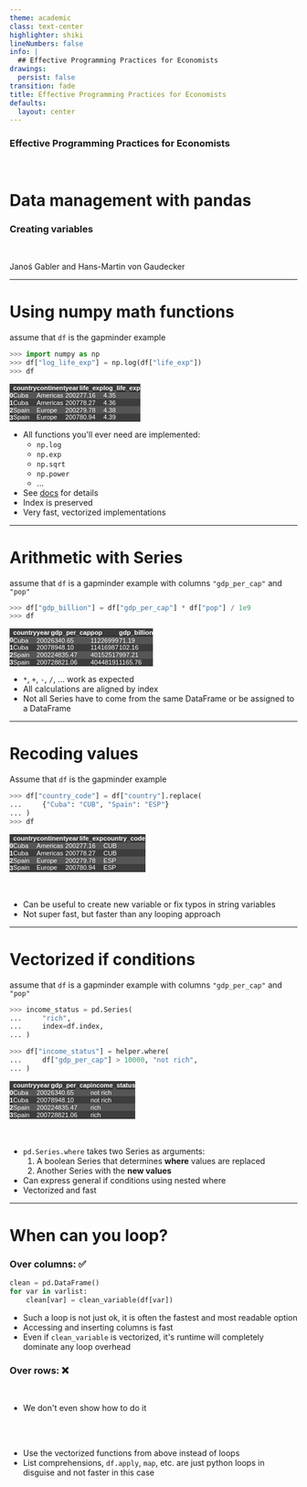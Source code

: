 ```yaml
---
theme: academic
class: text-center
highlighter: shiki
lineNumbers: false
info: |
  ## Effective Programming Practices for Economists
drawings:
  persist: false
transition: fade
title: Effective Programming Practices for Economists
defaults:
  layout: center
---
```


### Effective Programming Practices for Economists

<br>

# Data management with pandas

### Creating variables

<br>


Janoś Gabler and Hans-Martin von Gaudecker

---

# Using numpy math functions


<div class="flex gap-12">
<div>

assume that `df` is the gapminder example

```python
>>> import numpy as np
>>> df["log_life_exp"] = np.log(df["life_exp"])
>>> df
```

<style type="text/css">
#T_06533   {
  margin: 0;
  font-family: "Helvetica", "Helvetica", sans-serif;
  border-collapse: collapse;
  border: none;
  font-size: 80%;
  color: #fff;
}
#T_06533 thead {
  background-color: #3d3d3d;
}
#T_06533 tbody tr:nth-child(even) {
  background-color: #3d3d3d;
}
#T_06533 tbody tr:nth-child(odd) {
  background-color: #565656;
}
#T_06533 td {
  padding: 0em;
}
#T_06533 th {
  font-weight: bold;
  text-align: left;
  padding: 0em;
}
#T_06533 caption {
  caption-side: bottom;
}
</style>
<table id="T_06533">
  <thead>
    <tr>
      <th class="blank level0" >&nbsp;</th>
      <th id="T_06533_level0_col0" class="col_heading level0 col0" >country</th>
      <th id="T_06533_level0_col1" class="col_heading level0 col1" >continent</th>
      <th id="T_06533_level0_col2" class="col_heading level0 col2" >year</th>
      <th id="T_06533_level0_col3" class="col_heading level0 col3" >life_exp</th>
      <th id="T_06533_level0_col4" class="col_heading level0 col4" >log_life_exp</th>
    </tr>
  </thead>
  <tbody>
    <tr>
      <th id="T_06533_level0_row0" class="row_heading level0 row0" >0</th>
      <td id="T_06533_row0_col0" class="data row0 col0" >Cuba</td>
      <td id="T_06533_row0_col1" class="data row0 col1" >Americas</td>
      <td id="T_06533_row0_col2" class="data row0 col2" >2002</td>
      <td id="T_06533_row0_col3" class="data row0 col3" >77.16</td>
      <td id="T_06533_row0_col4" class="data row0 col4" >4.35</td>
    </tr>
    <tr>
      <th id="T_06533_level0_row1" class="row_heading level0 row1" >1</th>
      <td id="T_06533_row1_col0" class="data row1 col0" >Cuba</td>
      <td id="T_06533_row1_col1" class="data row1 col1" >Americas</td>
      <td id="T_06533_row1_col2" class="data row1 col2" >2007</td>
      <td id="T_06533_row1_col3" class="data row1 col3" >78.27</td>
      <td id="T_06533_row1_col4" class="data row1 col4" >4.36</td>
    </tr>
    <tr>
      <th id="T_06533_level0_row2" class="row_heading level0 row2" >2</th>
      <td id="T_06533_row2_col0" class="data row2 col0" >Spain</td>
      <td id="T_06533_row2_col1" class="data row2 col1" >Europe</td>
      <td id="T_06533_row2_col2" class="data row2 col2" >2002</td>
      <td id="T_06533_row2_col3" class="data row2 col3" >79.78</td>
      <td id="T_06533_row2_col4" class="data row2 col4" >4.38</td>
    </tr>
    <tr>
      <th id="T_06533_level0_row3" class="row_heading level0 row3" >3</th>
      <td id="T_06533_row3_col0" class="data row3 col0" >Spain</td>
      <td id="T_06533_row3_col1" class="data row3 col1" >Europe</td>
      <td id="T_06533_row3_col2" class="data row3 col2" >2007</td>
      <td id="T_06533_row3_col3" class="data row3 col3" >80.94</td>
      <td id="T_06533_row3_col4" class="data row3 col4" >4.39</td>
    </tr>
  </tbody>
</table>



</div>
<div>

- All functions you'll ever need are implemented:
  - `np.log`
  - `np.exp`
  - `np.sqrt`
  - `np.power`
  - ...
- See [docs](https://numpy.org/doc/stable/reference/routines.math.html) for details
- Index is preserved
- Very fast, vectorized implementations


</div>
</div>

---

# Arithmetic with Series


<div class="flex gap-12">
<div>

assume that `df` is a gapminder example
with columns `"gdp_per_cap"` and `"pop"`

```python
>>> df["gdp_billion"] = df["gdp_per_cap"] * df["pop"] / 1e9
>>> df
```

<style type="text/css">
#T_7413b   {
  margin: 0;
  font-family: "Helvetica", "Helvetica", sans-serif;
  border-collapse: collapse;
  border: none;
  font-size: 80%;
  color: #fff;
}
#T_7413b thead {
  background-color: #3d3d3d;
}
#T_7413b tbody tr:nth-child(even) {
  background-color: #3d3d3d;
}
#T_7413b tbody tr:nth-child(odd) {
  background-color: #565656;
}
#T_7413b td {
  padding: 0em;
}
#T_7413b th {
  font-weight: bold;
  text-align: left;
  padding: 0em;
}
#T_7413b caption {
  caption-side: bottom;
}
</style>
<table id="T_7413b">
  <thead>
    <tr>
      <th class="blank level0" >&nbsp;</th>
      <th id="T_7413b_level0_col0" class="col_heading level0 col0" >country</th>
      <th id="T_7413b_level0_col1" class="col_heading level0 col1" >year</th>
      <th id="T_7413b_level0_col2" class="col_heading level0 col2" >gdp_per_cap</th>
      <th id="T_7413b_level0_col3" class="col_heading level0 col3" >pop</th>
      <th id="T_7413b_level0_col4" class="col_heading level0 col4" >gdp_billion</th>
    </tr>
  </thead>
  <tbody>
    <tr>
      <th id="T_7413b_level0_row0" class="row_heading level0 row0" >0</th>
      <td id="T_7413b_row0_col0" class="data row0 col0" >Cuba</td>
      <td id="T_7413b_row0_col1" class="data row0 col1" >2002</td>
      <td id="T_7413b_row0_col2" class="data row0 col2" >6340.65</td>
      <td id="T_7413b_row0_col3" class="data row0 col3" >11226999</td>
      <td id="T_7413b_row0_col4" class="data row0 col4" >71.19</td>
    </tr>
    <tr>
      <th id="T_7413b_level0_row1" class="row_heading level0 row1" >1</th>
      <td id="T_7413b_row1_col0" class="data row1 col0" >Cuba</td>
      <td id="T_7413b_row1_col1" class="data row1 col1" >2007</td>
      <td id="T_7413b_row1_col2" class="data row1 col2" >8948.10</td>
      <td id="T_7413b_row1_col3" class="data row1 col3" >11416987</td>
      <td id="T_7413b_row1_col4" class="data row1 col4" >102.16</td>
    </tr>
    <tr>
      <th id="T_7413b_level0_row2" class="row_heading level0 row2" >2</th>
      <td id="T_7413b_row2_col0" class="data row2 col0" >Spain</td>
      <td id="T_7413b_row2_col1" class="data row2 col1" >2002</td>
      <td id="T_7413b_row2_col2" class="data row2 col2" >24835.47</td>
      <td id="T_7413b_row2_col3" class="data row2 col3" >40152517</td>
      <td id="T_7413b_row2_col4" class="data row2 col4" >997.21</td>
    </tr>
    <tr>
      <th id="T_7413b_level0_row3" class="row_heading level0 row3" >3</th>
      <td id="T_7413b_row3_col0" class="data row3 col0" >Spain</td>
      <td id="T_7413b_row3_col1" class="data row3 col1" >2007</td>
      <td id="T_7413b_row3_col2" class="data row3 col2" >28821.06</td>
      <td id="T_7413b_row3_col3" class="data row3 col3" >40448191</td>
      <td id="T_7413b_row3_col4" class="data row3 col4" >1165.76</td>
    </tr>
  </tbody>
</table>



</div>
<div>

- `*`, `+`, `-`, `/`, ... work as expected
- All calculations are aligned by index
- Not all Series have to come from the same DataFrame or be assigned to a DataFrame


</div>
</div>

---

# Recoding values



<div class="flex gap-12">
<div>

Assume that `df` is the gapminder example

```python
>>> df["country_code"] = df["country"].replace(
...     {"Cuba": "CUB", "Spain": "ESP"}
... )
>>> df
```

<style type="text/css">
#T_c4e60   {
  margin: 0;
  font-family: "Helvetica", "Helvetica", sans-serif;
  border-collapse: collapse;
  border: none;
  font-size: 80%;
  color: #fff;
}
#T_c4e60 thead {
  background-color: #3d3d3d;
}
#T_c4e60 tbody tr:nth-child(even) {
  background-color: #3d3d3d;
}
#T_c4e60 tbody tr:nth-child(odd) {
  background-color: #565656;
}
#T_c4e60 td {
  padding: 0em;
}
#T_c4e60 th {
  font-weight: bold;
  text-align: left;
  padding: 0em;
}
#T_c4e60 caption {
  caption-side: bottom;
}
</style>
<table id="T_c4e60">
  <thead>
    <tr>
      <th class="blank level0" >&nbsp;</th>
      <th id="T_c4e60_level0_col0" class="col_heading level0 col0" >country</th>
      <th id="T_c4e60_level0_col1" class="col_heading level0 col1" >continent</th>
      <th id="T_c4e60_level0_col2" class="col_heading level0 col2" >year</th>
      <th id="T_c4e60_level0_col3" class="col_heading level0 col3" >life_exp</th>
      <th id="T_c4e60_level0_col4" class="col_heading level0 col4" >country_code</th>
    </tr>
  </thead>
  <tbody>
    <tr>
      <th id="T_c4e60_level0_row0" class="row_heading level0 row0" >0</th>
      <td id="T_c4e60_row0_col0" class="data row0 col0" >Cuba</td>
      <td id="T_c4e60_row0_col1" class="data row0 col1" >Americas</td>
      <td id="T_c4e60_row0_col2" class="data row0 col2" >2002</td>
      <td id="T_c4e60_row0_col3" class="data row0 col3" >77.16</td>
      <td id="T_c4e60_row0_col4" class="data row0 col4" >CUB</td>
    </tr>
    <tr>
      <th id="T_c4e60_level0_row1" class="row_heading level0 row1" >1</th>
      <td id="T_c4e60_row1_col0" class="data row1 col0" >Cuba</td>
      <td id="T_c4e60_row1_col1" class="data row1 col1" >Americas</td>
      <td id="T_c4e60_row1_col2" class="data row1 col2" >2007</td>
      <td id="T_c4e60_row1_col3" class="data row1 col3" >78.27</td>
      <td id="T_c4e60_row1_col4" class="data row1 col4" >CUB</td>
    </tr>
    <tr>
      <th id="T_c4e60_level0_row2" class="row_heading level0 row2" >2</th>
      <td id="T_c4e60_row2_col0" class="data row2 col0" >Spain</td>
      <td id="T_c4e60_row2_col1" class="data row2 col1" >Europe</td>
      <td id="T_c4e60_row2_col2" class="data row2 col2" >2002</td>
      <td id="T_c4e60_row2_col3" class="data row2 col3" >79.78</td>
      <td id="T_c4e60_row2_col4" class="data row2 col4" >ESP</td>
    </tr>
    <tr>
      <th id="T_c4e60_level0_row3" class="row_heading level0 row3" >3</th>
      <td id="T_c4e60_row3_col0" class="data row3 col0" >Spain</td>
      <td id="T_c4e60_row3_col1" class="data row3 col1" >Europe</td>
      <td id="T_c4e60_row3_col2" class="data row3 col2" >2007</td>
      <td id="T_c4e60_row3_col3" class="data row3 col3" >80.94</td>
      <td id="T_c4e60_row3_col4" class="data row3 col4" >ESP</td>
    </tr>
  </tbody>
</table>


</div>
<div>

<br/>
<br/>

- Can be useful to create new variable or fix typos in string variables
- Not super fast, but faster than any looping approach

</div>
</div>


---

# Vectorized if conditions

<div class="grid grid-cols-2 gap-4">
<div>

assume that `df` is a gapminder example
with columns `"gdp_per_cap"` and `"pop"`

```python
>>> income_status = pd.Series(
...     "rich",
...     index=df.index,
... )

>>> df["income_status"] = helper.where(
...     df["gdp_per_cap"] > 10000, "not rich",
... )
```

<style type="text/css">
#T_d7a4a   {
  margin: 0;
  font-family: "Helvetica", "Helvetica", sans-serif;
  border-collapse: collapse;
  border: none;
  font-size: 80%;
  color: #fff;
}
#T_d7a4a thead {
  background-color: #3d3d3d;
}
#T_d7a4a tbody tr:nth-child(even) {
  background-color: #3d3d3d;
}
#T_d7a4a tbody tr:nth-child(odd) {
  background-color: #565656;
}
#T_d7a4a td {
  padding: 0em;
}
#T_d7a4a th {
  font-weight: bold;
  text-align: left;
  padding: 0em;
}
#T_d7a4a caption {
  caption-side: bottom;
}
</style>
<table id="T_d7a4a">
  <thead>
    <tr>
      <th class="blank level0" >&nbsp;</th>
      <th id="T_d7a4a_level0_col0" class="col_heading level0 col0" >country</th>
      <th id="T_d7a4a_level0_col1" class="col_heading level0 col1" >year</th>
      <th id="T_d7a4a_level0_col2" class="col_heading level0 col2" >gdp_per_cap</th>
      <th id="T_d7a4a_level0_col3" class="col_heading level0 col3" >income_status</th>
    </tr>
  </thead>
  <tbody>
    <tr>
      <th id="T_d7a4a_level0_row0" class="row_heading level0 row0" >0</th>
      <td id="T_d7a4a_row0_col0" class="data row0 col0" >Cuba</td>
      <td id="T_d7a4a_row0_col1" class="data row0 col1" >2002</td>
      <td id="T_d7a4a_row0_col2" class="data row0 col2" >6340.65</td>
      <td id="T_d7a4a_row0_col3" class="data row0 col3" >not rich</td>
    </tr>
    <tr>
      <th id="T_d7a4a_level0_row1" class="row_heading level0 row1" >1</th>
      <td id="T_d7a4a_row1_col0" class="data row1 col0" >Cuba</td>
      <td id="T_d7a4a_row1_col1" class="data row1 col1" >2007</td>
      <td id="T_d7a4a_row1_col2" class="data row1 col2" >8948.10</td>
      <td id="T_d7a4a_row1_col3" class="data row1 col3" >not rich</td>
    </tr>
    <tr>
      <th id="T_d7a4a_level0_row2" class="row_heading level0 row2" >2</th>
      <td id="T_d7a4a_row2_col0" class="data row2 col0" >Spain</td>
      <td id="T_d7a4a_row2_col1" class="data row2 col1" >2002</td>
      <td id="T_d7a4a_row2_col2" class="data row2 col2" >24835.47</td>
      <td id="T_d7a4a_row2_col3" class="data row2 col3" >rich</td>
    </tr>
    <tr>
      <th id="T_d7a4a_level0_row3" class="row_heading level0 row3" >3</th>
      <td id="T_d7a4a_row3_col0" class="data row3 col0" >Spain</td>
      <td id="T_d7a4a_row3_col1" class="data row3 col1" >2007</td>
      <td id="T_d7a4a_row3_col2" class="data row3 col2" >28821.06</td>
      <td id="T_d7a4a_row3_col3" class="data row3 col3" >rich</td>
    </tr>
  </tbody>
</table>



</div>
<div>

<br/>
<br/>

- `pd.Series.where` takes two Series as arguments:
  1. A boolean Series that determines **where** values are replaced
  2. Another Series with the **new values**
- Can express general if conditions using nested where
- Vectorized and fast


</div>
</div>



---

# When can you loop?

<div class="grid grid-cols-2 gap-12">
<div>

### Over columns: ✅

```python
clean = pd.DataFrame()
for var in varlist:
    clean[var] = clean_variable(df[var])
```

- Such a loop is not just ok, it is often the fastest and most readable option
- Accessing and inserting columns is fast
- Even if `clean_variable` is vectorized, it's runtime will completely dominate any loop overhead
</div>
<div>

###  Over rows: ❌

<br/>

- We don't even show how to do it

<br/>
<br/>

- Use the vectorized functions from above instead of loops
- List comprehensions, `df.apply`, `map`, etc. are just python loops in disguise and not
faster in this case


</div>
</div>
